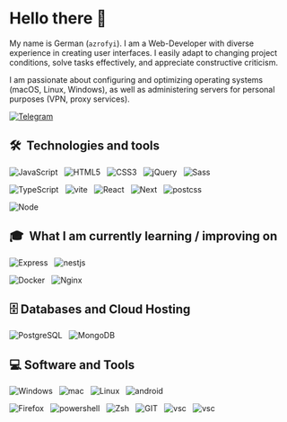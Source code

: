 # Hello there 👋

My name is German (`azrofyi`). I am a Web-Developer with diverse experience in creating user interfaces. I easily adapt to changing project conditions, solve tasks effectively, and appreciate constructive criticism.

I am passionate about configuring and optimizing operating systems (macOS, Linux, Windows), as well as administering servers for personal purposes (VPN, proxy services).

[![Telegram](https://img.shields.io/badge/Telegram-2CA5E0?style=flat-square&logo=telegram&logoColor=white)](https://t.me/forzafyi)
&nbsp;

## 🛠  Technologies and tools

![JavaScript](https://img.shields.io/badge/JavaScript-323330?style=flat-square&logo=javascript&logoColor=F7DF1E)
&nbsp;
![HTML5](https://img.shields.io/badge/HTML5-E34F26?style=flat-square&logo=html5&logoColor=white)
&nbsp;
![CSS3](https://img.shields.io/badge/CSS3-1572B6?style=flat-square&logo=css3&logoColor=white)
&nbsp;
![jQuery](https://img.shields.io/badge/jQuery-0769AD?style=flat-square&logo=jquery&logoColor=white)
&nbsp;
![Sass](https://img.shields.io/badge/Sass-CC6699?style=flat-square&logo=sass&logoColor=white)
&nbsp;

![TypeScript](https://img.shields.io/badge/TypeScript-007ACC?style=flat-square&logo=typescript&logoColor=white)
&nbsp;
![vite](https://img.shields.io/badge/Vite-B73BFE?style=flat-square&logo=vite&logoColor=FFD62E)
&nbsp;
![React](https://img.shields.io/badge/React-20232A?style=flat-square&logo=react&logoColor=61DAFB)
&nbsp;
![Next](https://img.shields.io/badge/next%20js-000000?style=flat-square&logo=nextdotjs&logoColor=white)
&nbsp;
![postcss](https://img.shields.io/badge/postcss-DD3A0A?style=flat-square&logo=postcss&logoColor=white)
&nbsp;

![Node](https://img.shields.io/badge/Node%20js-339933?style=flat-square&logo=nodedotjs&logoColor=white)
&nbsp;

## 🎓  What I am currently learning / improving on

![Express](https://img.shields.io/badge/Express%20js-000000?style=flat-square&logo=express&logoColor=white)
&nbsp;
![nestjs](https://img.shields.io/badge/nestjs-E0234E?style=flat-square&logo=nestjs&logoColor=white)
&nbsp;

![Docker](https://img.shields.io/badge/Docker-2CA5E0?style=flat-square&logo=docker&logoColor=white)
&nbsp;
![Nginx](https://img.shields.io/badge/Nginx-009639?style=flat-square&logo=nginx&logoColor=white)
&nbsp;

## 🗄️ Databases and Cloud Hosting

![PostgreSQL](https://img.shields.io/badge/PostgreSQL-316192?style=flat-square&logo=postgresql&logoColor=white)
&nbsp;
![MongoDB](https://img.shields.io/badge/MongoDB-4EA94B?style=flat-square&logo=mongodb&logoColor=white)
&nbsp;

## 💻 Software and Tools

![Windows](https://img.shields.io/badge/Windows-0078D6?style=flat-square&logo=windows&logoColor=white)
&nbsp;
![mac](https://img.shields.io/badge/mac%20os-000000?style=flat-square&logo=apple&logoColor=white)
&nbsp;
![Linux](https://img.shields.io/badge/Linux-FCC624?style=flat-square&logo=linux&logoColor=black)
&nbsp;
![android](https://img.shields.io/badge/Android-3DDC84?style=flat-square&logo=android&logoColor=white)
&nbsp;

![Firefox](https://img.shields.io/badge/Firefox_Browser-FF7139?style=flat-square&logo=Firefox-Browser&logoColor=white)
&nbsp;
![powershell](https://img.shields.io/badge/powershell-5391FE?style=flat-square&logo=powershell&logoColor=white)
&nbsp;
![Zsh](https://img.shields.io/badge/Zsh-F15A24?style=flat-square&logo=Zsh&logoColor=white)
&nbsp;
![GIT](https://img.shields.io/badge/GIT-E44C30?style=flat-square&logo=git&logoColor=white)
&nbsp;
![vsc](https://img.shields.io/badge/Visual_Studio_Code-0078D4?style=flat-square&logo=visual%20studio%20code&logoColor=white)
&nbsp;
![vsc](https://img.shields.io/badge/WebStorm-000000?style=flat-square&logo=WebStorm&logoColor=white)
&nbsp;
